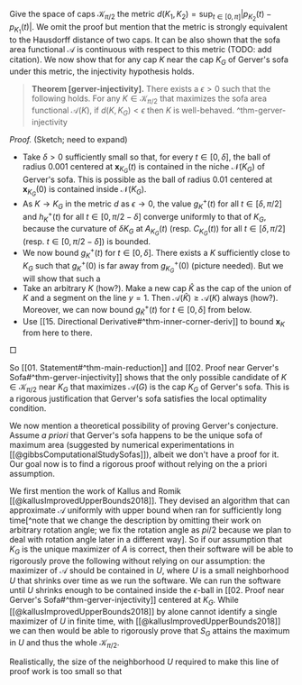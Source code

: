 Give the space of caps $\mathcal{K}_{\pi/2}$ the metric $d(K_1, K_2) = \sup_{t \in [0, \pi]} \left| p_{K_2}(t) - p_{K_1}(t) \right|$. We omit the proof but mention that the metric is strongly equivalent to the Hausdorff distance of two caps. It can be also shown that the sofa area functional $\mathcal{A}$ is continuous with respect to this metric (TODO: add citation). We now show that for any cap $K$ near the cap $K_G$ of Gerver's sofa under this metric, the injectivity hypothesis holds.

> __Theorem [gerver-injectivity].__ There exists a $\epsilon>0$ such that the following holds. For any $K \in \mathcal{K}_{\pi/2}$ that maximizes the sofa area functional $\mathcal{A}(K)$, if $d(K, K_G) < \epsilon$ then $K$ is well-behaved. ^thm-gerver-injectivity

_Proof._ (Sketch; need to expand)

- Take $\delta > 0$ sufficiently small so that, for every $t \in [0, \delta]$, the ball of radius 0.001 centered at $\mathbf{x}_{K_G}(t)$ is contained in the niche $\mathcal{N}(K_G)$ of Gerver's sofa. This is possible as the ball of radius 0.01 centered at $\mathbf{x}_{K_G}(0)$ is contained inside $\mathcal{N}(K_G)$.
- As $K \to K_G$ in the metric $d$ as $\epsilon \to 0$, the value $g^+_K(t)$ for all $t \in [\delta, \pi/2]$ and $h^+_K(t)$ for all $t \in [0, \pi/2 - \delta]$ converge uniformly to that of $K_G$, because the curvature of $\delta K_G$ at $A_{K_G}(t)$ (resp. $C_{K_G}(t)$) for all $t \in [\delta, \pi/2]$ (resp. $t \in [0, \pi/2 - \delta]$) is bounded.
- We now bound $g_K^+(t)$ for $t \in [0, \delta]$. There exists a $K$ sufficiently close to $K_G$ such that $g_K^+(0)$ is far away from $g_{K_G}^+(0)$ (picture needed). But we will show that such a 
- Take an arbitrary $K$ (how?). Make a new cap $\hat{K}$ as the cap of the union of $K$ and a segment on the line $y=1$. Then $\mathcal{A}(\hat{K}) \geq \mathcal{A}(K)$ always (how?). Moreover, we can now bound $g_{\hat{K}}^+(t)$ for $t \in [0, \delta]$ from below.
- Use [[15. Directional Derivative#^thm-inner-corner-deriv]] to bound $\mathbf{x}_K$ from here to there.

□

So [[01. Statement#^thm-main-reduction]] and [[02. Proof near Gerver's Sofa#^thm-gerver-injectivity]] shows that the only possible candidate of $K \in \mathcal{K}_{\pi/2}$ near $K_G$ that maximizes $\mathcal{A}(G)$ is the cap $K_G$ of Gerver's sofa. This is a rigorous justification that Gerver's sofa satisfies the local optimality condition.

We now mention a theoretical possibility of proving Gerver's conjecture. Assume _a priori_ that Gerver's sofa happens to be the unique sofa of maximum area (suggested by numerical experimentations in [[@gibbsComputationalStudySofas]]), albeit we don't have a proof for it. Our goal now is to find a rigorous proof without relying on the a priori assumption. 

We first mention the work of Kallus and Romik [[@kallusImprovedUpperBounds2018]]. They devised an algorithm that can approximate $\mathcal{A}$ uniformly with upper bound when ran for sufficiently long time[^note that we change the description by omitting their work on arbitrary rotation angle; we fix the rotation angle as $pi/2$ because we plan to deal with rotation angle later in a different way]. So if our assumption that $K_G$ is the unique maximizer of $A$ is correct, then their software will be able to rigorously prove the following without relying on our assumption: the maximizer of $\mathcal{A}$ should be contained in $U$, where $U$ is a small neighborhood $U$ that shrinks over time as we run the software. We can run the software until $U$ shrinks enough to be contained inside the $\epsilon$-ball in [[02. Proof near Gerver's Sofa#^thm-gerver-injectivity]] centered at $K_G$. While [[@kallusImprovedUpperBounds2018]] by alone cannot identify a single maximizer of $U$ in finite time, with [[@kallusImprovedUpperBounds2018]] we can then would be able to rigorously prove that $S_G$ attains the maximum in $U$ and thus the whole $\mathcal{K}_{\pi/2}$.

Realistically, the size of the neighborhood $U$ required to make this line of proof work is too small so that 